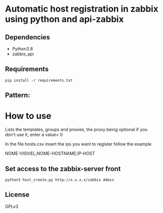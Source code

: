 # Automatic host registration in zabbix using python and api-zabbix

## Dependencies

- Python3.8
- zabbix_api

## Requirements
```
pip install -r requirements.txt
```
## Pattern:

# How to use

Lists the templates, groups and proxies, the proxy being optional if you don't use it, enter a value= 0

In the file hosts.csv insert the ips you want to register follow the example

NOME-VISIVEL;NOME-HOSTNAME;IP-HOST

## Set access to the zabbix-server front
```
python3 host_create.py http://x.x.x.x/zabbix Admin 
```
## License
GPLv3